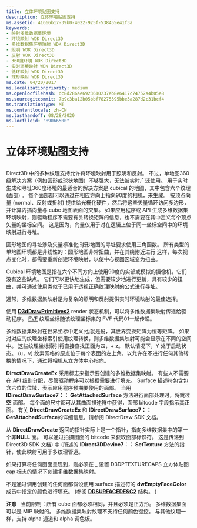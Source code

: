 ```yaml
---
title: 立体环境贴图支持
description: 立体环境贴图支持
ms.assetid: 41666b17-39b0-4022-925f-538455e41f3a
keywords:
- 映射多维数据集环境
- 环境映射 WDK Direct3D
- 多维数据集环境映射 WDK Direct3D
- 照明 WDK Direct3D
- 反射 WDK Direct3D
- 360度环境 WDK Direct3D
- 实时环境映射 WDK Direct3D
- 循环映射 WDK Direct3D
- 球形映射 WDK Direct3D
ms.date: 04/20/2017
ms.localizationpriority: medium
ms.openlocfilehash: dc8d286ae6923610237eb8e6417c74752a4b05e8
ms.sourcegitcommit: 7b9c3ba12b05bbf78275395bbe3a287d2c31bcf4
ms.translationtype: MT
ms.contentlocale: zh-CN
ms.lasthandoff: 08/28/2020
ms.locfileid: "89066500"
---
```

# <a name="cube-environment-map-support"></a>立体环境贴图支持


## <span id="ddk_cube_environment_map_support_gg"></span><span id="DDK_CUBE_ENVIRONMENT_MAP_SUPPORT_GG"></span>


Direct3D 中的多种纹理支持允许将环境映射用于照明和反射。 不过，单地图360级解决方案（例如圆形或球状地图）不够强大，无法被实时广泛使用。 用于实时生成和寻址360度环境的最适合的解决方案是 cubical 的地图，其中包含六个纹理 (面部) 。 每个面部都可以通过在相应方向上指向90度的相机，来生成。 按顶点向量 (normal、反射或折射) 提供给光栅化硬件，然后将这些矢量循环访问多边形，并计算内插向量与 cube 地图表面的交集。 如果应用程序或 API 生成多维数据集环境映射，则驱动程序不需要有关转换矩阵的信息，也不需要在其中定义每个顶点矢量的坐标空间。 这是因为，向量仅用于对在逻辑上位于同一坐标空间中的环境映射进行寻址。

圆形地图的寻址涉及矢量标准化;球形地图的寻址要求使用三角函数。 所有类型的单地图环境都是非线性的：圆形地图非常扭曲，并在其绕附近进行 这样，每次视点变化时，都需要重新创建环境映射，以使中心视图区域变为扭曲。

Cubical 环境地图是指在六个不同方向上使用90度的实部或模拟的摄像机，它们没有这些缺点。 它们可以更快地生成，但需要较少地进行更新，具有较少的扭曲，并可通过使用类似于已用于透视正确纹理映射的公式进行寻址。

通常，多维数据集映射是为复杂的照明和反射提供实时环境映射的最佳选择。

使用 [**D3dDrawPrimitives2**](/windows-hardware/drivers/ddi/d3dhal/nc-d3dhal-lpd3dhal_drawprimitives2cb) render 状态机制，可以将多维数据集映射传递给驱动程序。 [FVF](fvf--flexible-vertex-format-.md) 纹理坐标随该纹理坐标集的 FVF 代码01一起传递。

多维数据集映射在世界坐标中定义;也就是说，其世界变换矩阵为恒等矩阵。 如果对对应的纹理坐标索引使用纹理转换，则多维数据集映射可能会显示在不同的空间中。 这些纹理坐标索引将直接查找正面为四，+ z。 默认情况下，Y 处于启动状态。  (u，v) 纹素网格的原点位于每个表面的左上角，以允许在不进行任何其他转换的情况下，通过将相机从立方体中心指向。

**DirectDrawCreateEx** 采用标志来指示要创建的多维数据集映射。 有些人不需要在 API 级别分配，尽管驱动程序可以根据需要进行填充。 Surface 描述符包含包含六位的位域，表示应用程序预期要使用的面部。 当用 **IDirectDrawSurface7：： GetAttachedSurface** 方法进行面部处理时，将跳过 **空** 面部。 每个面的尺寸都可从其曲面描述符中获得，面部 bitcode 字段指示其正面。 有关 **DirectDrawCreateEx** 和 **IDirectDrawSurface7：： GetAttachedSurface**的详细信息，请参阅 DirectDraw SDK 文档。

从 **DirectDrawCreate** 返回的指针实际上是一个指针，指向多维数据集中的第一个非**NULL** 面。 可以通过拍摄图面的 bitcode 来获取面部标识符。 这是传递到 Direct3D SDK 文档) 中 (所述的 **IDirect3DDevice7：： SetTexture** 方法的指针，使此映射可用于多纹理管道。

如果打算将任何图面呈现到，则必须在 \_ 设置 D3DPTEXTURECAPS 立方体贴图 cap 标志的情况下创建多维数据集映射。

不是通过调用创建的任何面都假设使用 surface 描述符的 **dwEmptyFaceColor** 成员中指定的颜色进行填充。  (参阅 [**DDSURFACEDESC2**](/previous-versions/windows/hardware/drivers/ff550340(v=vs.85)) 结构。 ) 

**注意**   当前限制：所有 cube 面都必须相同，并且必须是正方形。 多维数据集面可以是 MIP 映射的。 多维数据集映射纹理不支持任何颜色键控。 与其他纹理一样，支持 alpha 通道和 alpha 调色板。

 

 

